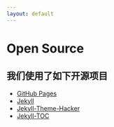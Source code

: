 ```yaml
---
layout: default
---
```


# Open Source

## 我们使用了如下开源项目

- [GitHub Pages](https://pages.github.com/)
- [Jekyll](https://jekyllrb.com/)
- [Jekyll-Theme-Hacker](https://github.com/pages-themes/hacker)
- [Jekyll-TOC](https://github.com/allejo/jekyll-toc)